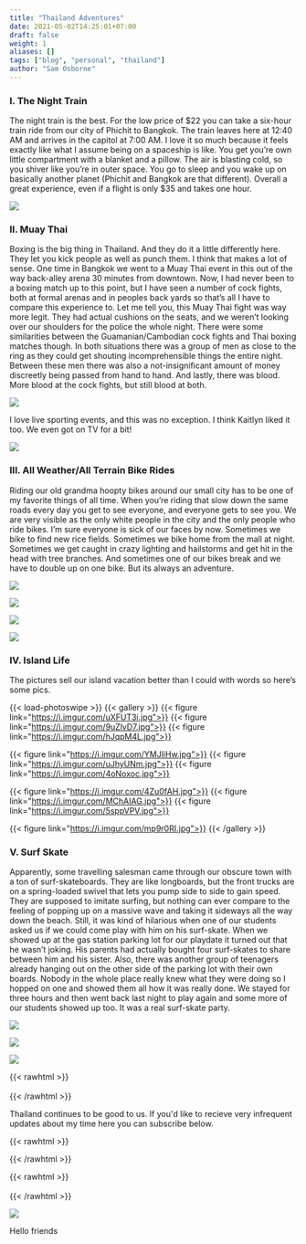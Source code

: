 ```yaml
---
title: "Thailand Adventures"
date: 2021-05-02T14:25:01+07:00
draft: false
weight: 1
aliases: []
tags: ["blog", "personal", "thailand"]
author: "Sam Osborne"
---
```


### I. The Night Train
The night train is the best. For the low price of $22 you can take a six-hour train ride from our city of Phichit to Bangkok. The train leaves here at 12:40 AM and arrives in the capitol at 7:00 AM. I love it so much because it feels exactly like what I assume being on a spaceship is like. You get you’re own little compartment with a blanket and a pillow. The air is blasting cold, so you shiver like you’re in outer space. You go to sleep and you wake up on basically another planet (Phichit and Bangkok are that different). Overall a great experience, even if a flight is only $35 and takes one hour.  

![](https://i.imgur.com/sbIkms0.jpg)

### II. Muay Thai
Boxing is the big thing in Thailand. And they do it a little differently here. They let you kick people as well as punch them. I think that makes a lot of sense. One time in Bangkok we went to a Muay Thai event in this out of the way back-alley arena 30 minutes from downtown. Now, I had never been to a boxing match up to this point, but I have seen a number of cock fights, both at formal arenas and in peoples back yards so that’s all I have to compare this experience to. Let me tell you, this Muay Thai fight was way more legit. They had actual cushions on the seats, and we weren’t looking over our shoulders for the police the whole night. There were some similarities between the Guamanian/Cambodian cock fights and Thai boxing matches though. In both situations there was a group of men as close to the ring as they could get shouting incomprehensible things the entire night. Between these men there was also a not-insignificant amount of money discreetly being passed from hand to hand. And lastly, there was blood. More blood at the cock fights, but still blood at both.  

![](https://i.imgur.com/HYVGpPX.jpg)

I love live sporting events, and this was no exception. I think Kaitlyn liked it too. We even got on TV for a bit!  

![](https://i.imgur.com/R7r8eJP.jpg)

### III. All Weather/All Terrain Bike Rides
Riding our old grandma hoopty bikes around our small city has to be one of my favorite things of all time. When you’re riding that slow down the same roads every day you get to see everyone, and everyone gets to see you. We are very visible as the only white people in the city and the only people who ride bikes. I’m sure everyone is sick of our faces by now. Sometimes we bike to find new rice fields. Sometimes we bike home from the mall at night. Sometimes we get caught in crazy lighting and hailstorms and get hit in the head with tree branches. And sometimes one of our bikes break and we have to double up on one bike. But its always an adventure.

![](https://i.imgur.com/4pGsN9y.jpg)

![](https://i.imgur.com/r33QnLJ.jpg)

![](https://i.imgur.com/DlmImPN.jpg)

![](https://i.imgur.com/KS10Hwi.jpg)

### IV. Island Life
The pictures sell our island vacation better than I could with words so here’s some pics.  

{{< load-photoswipe >}}
{{< gallery >}}
{{< figure link="https://i.imgur.com/uXFUT3i.jpg">}}
{{< figure link="https://i.imgur.com/9uZlvD7.jpg">}}
{{< figure link="https://i.imgur.com/hJqpM4L.jpg">}}

{{< figure link="https://i.imgur.com/YMJliHw.jpg">}}
{{< figure link="https://i.imgur.com/uJhyUNm.jpg">}}
{{< figure link="https://i.imgur.com/4oNoxoc.jpg">}}

{{< figure link="https://i.imgur.com/4Zu0fAH.jpg">}}
{{< figure link="https://i.imgur.com/MChAIAG.jpg">}}
{{< figure link="https://i.imgur.com/5sppVPV.jpg">}}

{{< figure link="https://i.imgur.com/mp9r0RI.jpg">}}
{{< /gallery >}}

### V. Surf Skate
Apparently, some travelling salesman came through our obscure town with a ton of surf-skateboards. They are like longboards, but the front trucks are on a spring-loaded swivel that lets you pump side to side to gain speed. They are supposed to imitate surfing, but nothing can ever compare to the feeling of popping up on a massive wave and taking it sideways all the way down the beach. Still, it was kind of hilarious when one of our students asked us if we could come play with him on his surf-skate. When we showed up at the gas station parking lot for our playdate it turned out that he wasn’t joking. His parents had actually bought four surf-skates to share between him and his sister. Also, there was another group of teenagers already hanging out on the other side of the parking lot with their own boards. Nobody in the whole place really knew what they were doing so I hopped on one and showed them all how it was really done. We stayed for three hours and then went back last night to play again and some more of our students showed up too. It was a real surf-skate party. 

![](https://i.imgur.com/KNN9ERY.jpg)

![](https://i.imgur.com/MKIu2SO.jpg)

![](https://i.imgur.com/EH4ZIM6.jpg)


{{< rawhtml >}}<br></br>{{< /rawhtml >}}

Thailand continues to be good to us. If you'd like to recieve very infrequent updates about my time here you can subscribe below.

{{< rawhtml >}} <div class="sender-form-field" data-sender-form-id="46fd1ad2f8af0ae2jXS"></div> {{< /rawhtml >}}

{{< rawhtml >}}<br></br>{{< /rawhtml >}}

![](https://i.imgur.com/q5jnvIJ.jpg)

Hello friends